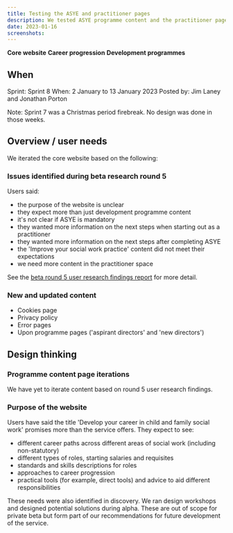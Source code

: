 ```yaml
---
title: Testing the ASYE and practitioner pages
description: We tested ASYE programme content and the practitioner page.
date: 2023-01-16
screenshots:
---
```


<strong class="govuk-tag govuk-tag--turquoise">Core website</strong>&nbsp;<strong class="govuk-tag govuk-tag--purple">Career progression</strong>&nbsp;<strong class="govuk-tag govuk-tag--blue">Development programmes</strong>

## When
Sprint: Sprint 8
When: 2 January to 13 January 2023
Posted by: Jim Laney and Jonathan Porton

Note: Sprint 7 was a Christmas period firebreak. No design was done in those weeks.

## Overview / user needs
We iterated the core website based on the following:

### Issues identified during beta research round 5

Users said:

- the purpose of the website is unclear
- they expect more than just development programme content
- it's not clear if ASYE is mandatory
- they wanted more information on the next steps when starting out as a practitioner
- they wanted more information on the next steps after completing ASYE
- the 'Improve your social work practice' content did not meet their expectations
- we need more content in the practitioner space

See the <a href="https://educationgovuk.sharepoint.com/:p:/r/sites/Vulnerablechildrenandfamiliesportfolio/Shared%20Documents/Childrens%20social%20care/9.%20Career%20Progression%20(August%202021%20-%20)/10%20Beta/2.%20UCD/User%20Research/4.%20Outputs/Round%205/Beta%20Round%205%20UR%20Findings.pptx?d=w0326d95eca3259f9c99af842c999987f&csf=1&web=1&e=pDp14f">beta round 5 user research findings report</a> for more detail.

### New and updated content

- Cookies page
- Privacy policy
- Error pages
- Upon programme pages ('aspirant directors' and 'new directors')

## Design thinking

### Programme content page iterations
We have yet to iterate content based on round 5 user research findings.

### Purpose of the website
Users have said the title 'Develop your career in child and family social work' promises more than the service offers. They expect to see:
- different career paths across different areas of social work (including non-statutory)
- different types of roles, starting salaries and requisites
- standards and skills descriptions for roles
- approaches to career progression
- practical tools (for example, direct tools) and advice to aid different responsibilities

These needs were also identified in discovery. We ran design workshops and designed potential solutions during alpha. These are out of scope for private beta but form part of our recommendations for future development of the service.
